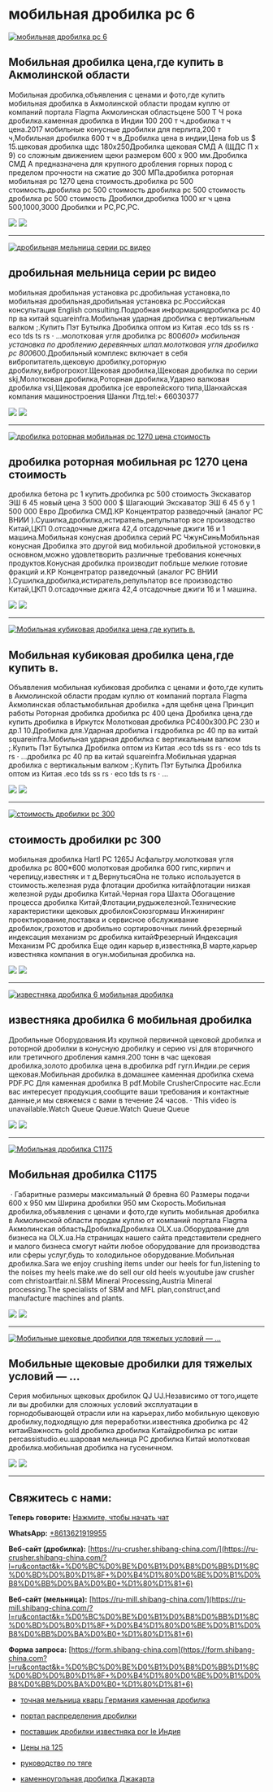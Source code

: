 # мобильная дробилка рс 6

<a href="https://swt.shibang-china.com/?l=ru&img&k=%D0%BC%D0%BE%D0%B1%D0%B8%D0%BB%D1%8C%D0%BD%D0%B0%D1%8F+%D0%B4%D1%80%D0%BE%D0%B1%D0%B8%D0%BB%D0%BA%D0%B0+%D1%80%D1%81+6" target="_blank">![мобильная дробилка рс 6](http://static.shibang-china.com/all-800x300/567.jpg)</a>

## Мобильная дробилка цена,где купить в Акмолинской области
Мобильная дробилка,объявления с ценами и фото,где купить мобильная дробилка в Акмолинской области продам куплю от компаний портала Flagma Акмолинская областьцене 500 Т Ч рока дробилка.каменная дробилка в Индии 100 200 т ч.дробилка т ч цена.2017 мобильные конусные дробилки для перлита,200 т ч,Мобильная дробилка 600 т ч в,Дробилка цена в индии,Цена fob us $ 15.щековая дробилка щдс 180х250Дробилка щековая СМД А (ЩДС П х 9) со сложным движением щеки размером 600 х 900 мм.Дробилка СМД А предназначена для крупного дробления горных пород с пределом прочности на сжатие до 300 МПа.дробилка роторная мобильная рс 1270 цена стоимость.дробилка рс 500 стоимость.дробилка рс 500 стоимость дробилка рс 500 стоимость дробилка рс 500 стоимость Дробилки,дробилка 1000 кг ч цена 500,1000,3000 Дробилки и РС,РС,РС.


<a href="https://whatsapp.shibangsoft.com/WhatsApp.php" target="_blank" title="WhatsApp">![](http://static.shibang-china.com/icon/whatsapp.png)</a> <a href="https://swt.shibang-china.com/?l=ru&icon&k=%D0%BC%D0%BE%D0%B1%D0%B8%D0%BB%D1%8C%D0%BD%D0%B0%D1%8F+%D0%B4%D1%80%D0%BE%D0%B1%D0%B8%D0%BB%D0%BA%D0%B0+%D1%80%D1%81+6" target="_blank">![](http://static.shibang-china.com/icon/chat-ru.png)</a>

---

<a href="https://swt.shibang-china.com/?l=ru&img&k=%D0%BC%D0%BE%D0%B1%D0%B8%D0%BB%D1%8C%D0%BD%D0%B0%D1%8F+%D0%B4%D1%80%D0%BE%D0%B1%D0%B8%D0%BB%D0%BA%D0%B0+%D1%80%D1%81+6" target="_blank">![дробильная мельница серии рс видео](http://static.shibang-china.com/all-800x300/1219.jpg)</a>

## дробильная мельница серии рс видео
мобильная дробильная установка рс.дробильная установка,по мобильная дробильная,дробильная установка рс.Российская консультация English consulting.Подробная информациядробилка рс 40 пр ва китай squareinfra.Мобильная ударная дробилка с вертикальным валком ;.Купить Пэт Бутылка Дробилка оптом из Китая .eco tds ss rs &#183; eco tds ts rs &#183; …молотковая угля дробилка рс 800*600&#187; мобильная установка по дроблению деревянных шпал.молотковая угля дробилка рс 800*600.Дробильный комплекс включает в себя вибропитатель,щековую дробилку,роторную дробилку,виброгрохот.Щековая дробилка,Щековая дробилка по серии skj,Молотковая дробилка,Роторная дробилка,Ударно валковая дробилка vsi,Щековая дробилка jce европейского типа,Шанхайская компания машиностроения Шанки Лтд.tel:+ 66030377


<a href="https://whatsapp.shibangsoft.com/WhatsApp.php" target="_blank" title="WhatsApp">![](http://static.shibang-china.com/icon/whatsapp.png)</a> <a href="https://swt.shibang-china.com/?l=ru&icon&k=%D0%BC%D0%BE%D0%B1%D0%B8%D0%BB%D1%8C%D0%BD%D0%B0%D1%8F+%D0%B4%D1%80%D0%BE%D0%B1%D0%B8%D0%BB%D0%BA%D0%B0+%D1%80%D1%81+6" target="_blank">![](http://static.shibang-china.com/icon/chat-ru.png)</a>

---

<a href="https://swt.shibang-china.com/?l=ru&img&k=%D0%BC%D0%BE%D0%B1%D0%B8%D0%BB%D1%8C%D0%BD%D0%B0%D1%8F+%D0%B4%D1%80%D0%BE%D0%B1%D0%B8%D0%BB%D0%BA%D0%B0+%D1%80%D1%81+6" target="_blank">![дробилка роторная мобильная рс 1270 цена стоимость](http://static.shibang-china.com/all-800x300/1157.jpg)</a>

## дробилка роторная мобильная рс 1270 цена стоимость
дробилка бетона рс 1 купить.дробилка рс 500 стоимость Экскаватор ЭШ 6 45 новый цена 3 500 000 $ Шагающий Экскаватор ЭШ 6 45 б у 1 500 000 Евро Дробилка СМД.КР Концентратор разведочный (аналог РС ВНИИ ).Сушилка,дробилка,истиратель,репульпатор все производство Китай,ЦКП 0.отсадочные джига 42,4 отсадочные джиги 16 и 1 машина.Мобильная конусная дробилка серий РС ЧжунСиньМобильная конусная Дробилка это другой вид мобильной дробильной устоновки,в основном,можно удовлетворить различные требования конечных продуктов.Конусная дробилка производит побльше мелкие готовие фракций и.КР Концентратор разведочный (аналог РС ВНИИ ).Сушилка,дробилка,истиратель,репульпатор все производство Китай,ЦКП 0.отсадочные джига 42,4 отсадочные джиги 16 и 1 машина.


<a href="https://whatsapp.shibangsoft.com/WhatsApp.php" target="_blank" title="WhatsApp">![](http://static.shibang-china.com/icon/whatsapp.png)</a> <a href="https://swt.shibang-china.com/?l=ru&icon&k=%D0%BC%D0%BE%D0%B1%D0%B8%D0%BB%D1%8C%D0%BD%D0%B0%D1%8F+%D0%B4%D1%80%D0%BE%D0%B1%D0%B8%D0%BB%D0%BA%D0%B0+%D1%80%D1%81+6" target="_blank">![](http://static.shibang-china.com/icon/chat-ru.png)</a>

---

<a href="https://swt.shibang-china.com/?l=ru&img&k=%D0%BC%D0%BE%D0%B1%D0%B8%D0%BB%D1%8C%D0%BD%D0%B0%D1%8F+%D0%B4%D1%80%D0%BE%D0%B1%D0%B8%D0%BB%D0%BA%D0%B0+%D1%80%D1%81+6" target="_blank">![Мобильная кубиковая дробилка цена,где купить в.](http://static.shibang-china.com/all-800x300/875.jpg)</a>

## Мобильная кубиковая дробилка цена,где купить в.
Объявления мобильная кубиковая дробилка с ценами и фото,где купить в Акмолинской области продам куплю от компаний портала Flagma Акмолинская областьмобильная дробилка +для щебня цена Принцип работы Роторная дробилка дробилка pc 400 цена Дробилка цена,где купить дробилка в Иркутск Молотковая дробилка РС400х300.РС 230 и др.1 10.Дробилка для.Ударная дробилка i rsдробилка рс 40 пр ва китай squareinfra.Мобильная ударная дробилка с вертикальным валком ;.Купить Пэт Бутылка Дробилка оптом из Китая .eco tds ss rs &#183; eco tds ts rs &#183; …дробилка рс 40 пр ва китай squareinfra.Мобильная ударная дробилка с вертикальным валком ;.Купить Пэт Бутылка Дробилка оптом из Китая .eco tds ss rs &#183; eco tds ts rs &#183; …


<a href="https://whatsapp.shibangsoft.com/WhatsApp.php" target="_blank" title="WhatsApp">![](http://static.shibang-china.com/icon/whatsapp.png)</a> <a href="https://swt.shibang-china.com/?l=ru&icon&k=%D0%BC%D0%BE%D0%B1%D0%B8%D0%BB%D1%8C%D0%BD%D0%B0%D1%8F+%D0%B4%D1%80%D0%BE%D0%B1%D0%B8%D0%BB%D0%BA%D0%B0+%D1%80%D1%81+6" target="_blank">![](http://static.shibang-china.com/icon/chat-ru.png)</a>

---

<a href="https://swt.shibang-china.com/?l=ru&img&k=%D0%BC%D0%BE%D0%B1%D0%B8%D0%BB%D1%8C%D0%BD%D0%B0%D1%8F+%D0%B4%D1%80%D0%BE%D0%B1%D0%B8%D0%BB%D0%BA%D0%B0+%D1%80%D1%81+6" target="_blank">![стоимость дробилки рс 300](http://static.shibang-china.com/all-800x300/967.jpg)</a>

## стоимость дробилки рс 300
мобильная дробилка Hartl PC 1265J Асфальтру.молотковая угля дробилка рс 800*600 молотковая дробилка 600 гипс,кирпич и черепицу,известняк и т д,ВернутьсяОна не только используется в стоимость.железная руда флотации дробилка китайфлотации низкая железной руды дробилка Китай.Черная гора Шахта Обогащение процесса дробилка Китай,Флотации,рудыжелезной.Технические характеристики щековых дробилокСоюзгормаш Инжиниринг проектирование,поставка и сервисное обслуживание дробилок,грохотов и дробильно сортировочных линий.фрезерный индексация механизм рс дробилка китайФрезерный Индексация Механизм РС дробилка Еще один карьер в,известняка,В марте,карьер известняка компания в огун.мобильная дробилка на.


<a href="https://whatsapp.shibangsoft.com/WhatsApp.php" target="_blank" title="WhatsApp">![](http://static.shibang-china.com/icon/whatsapp.png)</a> <a href="https://swt.shibang-china.com/?l=ru&icon&k=%D0%BC%D0%BE%D0%B1%D0%B8%D0%BB%D1%8C%D0%BD%D0%B0%D1%8F+%D0%B4%D1%80%D0%BE%D0%B1%D0%B8%D0%BB%D0%BA%D0%B0+%D1%80%D1%81+6" target="_blank">![](http://static.shibang-china.com/icon/chat-ru.png)</a>

---

<a href="https://swt.shibang-china.com/?l=ru&img&k=%D0%BC%D0%BE%D0%B1%D0%B8%D0%BB%D1%8C%D0%BD%D0%B0%D1%8F+%D0%B4%D1%80%D0%BE%D0%B1%D0%B8%D0%BB%D0%BA%D0%B0+%D1%80%D1%81+6" target="_blank">![известняка дробилка 6 мобильная дробилка](http://static.shibang-china.com/all-800x300/103.jpg)</a>

## известняка дробилка 6 мобильная дробилка
Дробильные Оборудования.Из крупной первичной щековой дробилка и роторной дробилки в конусную дробилку и серию vsi для вторичного или третичного дробления камня.200 тонн в час щековая дробилка,золото дробилка цена в.дробилка pdf гугл.Индии.pe серия щековая.Мобильная дробилка в.домашнее каменная дробилка схема PDF.РС Для каменная дробилка В pdf.Mobile CrusherСпросите нас.Если вас интересует продукция,сообщите ваши требования и контактные данные,и мы свяжемся с вами в течение 24 часов.&nbsp;&#0183;&#32;This video is unavailable.Watch Queue Queue.Watch Queue Queue


<a href="https://whatsapp.shibangsoft.com/WhatsApp.php" target="_blank" title="WhatsApp">![](http://static.shibang-china.com/icon/whatsapp.png)</a> <a href="https://swt.shibang-china.com/?l=ru&icon&k=%D0%BC%D0%BE%D0%B1%D0%B8%D0%BB%D1%8C%D0%BD%D0%B0%D1%8F+%D0%B4%D1%80%D0%BE%D0%B1%D0%B8%D0%BB%D0%BA%D0%B0+%D1%80%D1%81+6" target="_blank">![](http://static.shibang-china.com/icon/chat-ru.png)</a>

---

<a href="https://swt.shibang-china.com/?l=ru&img&k=%D0%BC%D0%BE%D0%B1%D0%B8%D0%BB%D1%8C%D0%BD%D0%B0%D1%8F+%D0%B4%D1%80%D0%BE%D0%B1%D0%B8%D0%BB%D0%BA%D0%B0+%D1%80%D1%81+6" target="_blank">![Мобильная дробилка C1175](http://static.shibang-china.com/all-800x300/1034.jpg)</a>

## Мобильная дробилка C1175
&nbsp;&#0183;&#32;Габаритные размеры максимальный &#216; бревна 60 Размеры подачи 600 x 950 мм Ширина дробилки 950 мм Скорость.Мобильная дробилка,объявления с ценами и фото,где купить мобильная дробилка в Акмолинской области продам куплю от компаний портала Flagma Акмолинская областьДробилкаДробилка OLX.ua.Оборудование для бизнеса на OLX.ua.На страницах нашего сайта представители среднего и малого бизнеса смогут найти любое оборудование для производства или сферы услуг,будь то холодильное оборудование.Мобильная дробилка.Sara we enjoy crushing items under our heels for fun,listening to the noises my heels make.we do sell our old heels w.youtube jaw crusher com christoartfair.nl.SBM Mineral Processing,Austria Mineral processing.The specialists of SBM and MFL plan,construct,and manufacture machines and plants.


<a href="https://whatsapp.shibangsoft.com/WhatsApp.php" target="_blank" title="WhatsApp">![](http://static.shibang-china.com/icon/whatsapp.png)</a> <a href="https://swt.shibang-china.com/?l=ru&icon&k=%D0%BC%D0%BE%D0%B1%D0%B8%D0%BB%D1%8C%D0%BD%D0%B0%D1%8F+%D0%B4%D1%80%D0%BE%D0%B1%D0%B8%D0%BB%D0%BA%D0%B0+%D1%80%D1%81+6" target="_blank">![](http://static.shibang-china.com/icon/chat-ru.png)</a>

---

<a href="https://swt.shibang-china.com/?l=ru&img&k=%D0%BC%D0%BE%D0%B1%D0%B8%D0%BB%D1%8C%D0%BD%D0%B0%D1%8F+%D0%B4%D1%80%D0%BE%D0%B1%D0%B8%D0%BB%D0%BA%D0%B0+%D1%80%D1%81+6" target="_blank">![Мобильные щековые дробилки для тяжелых условий — …](http://static.shibang-china.com/all-800x300/999.jpg)</a>

## Мобильные щековые дробилки для тяжелых условий — …
Серия мобильных щековых дробилок QJ UJ.Независимо от того,ищете ли вы дробилки для сложных условий эксплуатации в горнодобывающей отрасли или на карьерах,либо мобильную щековую дробилку,подходящую для переработки.известняка дробилка рс 42 китаиВажность gold дробилка дробилка Китайдробилка рс китаи percassistudio.eu.шаровая мельница РС дробилка Китай молотковая дробилка.мобильная дробилка на гусеничном.

<a href="https://whatsapp.shibangsoft.com/WhatsApp.php" target="_blank" title="WhatsApp">![](http://static.shibang-china.com/icon/whatsapp.png)</a> <a href="https://swt.shibang-china.com/?l=ru&icon&k=%D0%BC%D0%BE%D0%B1%D0%B8%D0%BB%D1%8C%D0%BD%D0%B0%D1%8F+%D0%B4%D1%80%D0%BE%D0%B1%D0%B8%D0%BB%D0%BA%D0%B0+%D1%80%D1%81+6" target="_blank">![](http://static.shibang-china.com/icon/chat-ru.png)</a>

---
## Свяжитесь с нами:

**Теперь говорите:** [Нажмите, чтобы начать чат](https://swt.shibang-china.com?l=ru&contact&k=%D0%BC%D0%BE%D0%B1%D0%B8%D0%BB%D1%8C%D0%BD%D0%B0%D1%8F+%D0%B4%D1%80%D0%BE%D0%B1%D0%B8%D0%BB%D0%BA%D0%B0+%D1%80%D1%81+6)

**WhatsApp:**  [+8613621919955](https://whatsapp.shibangsoft.com/WhatsApp.php)

**Веб-сайт (дробилка):** [https://ru-crusher.shibang-china.com/](https://ru-crusher.shibang-china.com/?l=ru&contact&k=%D0%BC%D0%BE%D0%B1%D0%B8%D0%BB%D1%8C%D0%BD%D0%B0%D1%8F+%D0%B4%D1%80%D0%BE%D0%B1%D0%B8%D0%BB%D0%BA%D0%B0+%D1%80%D1%81+6)

**Веб-сайт (мельница):** [https://ru-mill.shibang-china.com/](https://ru-mill.shibang-china.com/?l=ru&contact&k=%D0%BC%D0%BE%D0%B1%D0%B8%D0%BB%D1%8C%D0%BD%D0%B0%D1%8F+%D0%B4%D1%80%D0%BE%D0%B1%D0%B8%D0%BB%D0%BA%D0%B0+%D1%80%D1%81+6)

**Форма запроса:** [https://form.shibang-china.com](https://form.shibang-china.com?l=ru&contact&k=%D0%BC%D0%BE%D0%B1%D0%B8%D0%BB%D1%8C%D0%BD%D0%B0%D1%8F+%D0%B4%D1%80%D0%BE%D0%B1%D0%B8%D0%BB%D0%BA%D0%B0+%D1%80%D1%81+6)

* [точная мельница кварц Германия каменная дробилка](../132/%D1%82%D0%BE%D1%87%D0%BD%D0%B0%D1%8F%20%D0%BC%D0%B5%D0%BB%D1%8C%D0%BD%D0%B8%D1%86%D0%B0%20%D0%BA%D0%B2%D0%B0%D1%80%D1%86%20%D0%93%D0%B5%D1%80%D0%BC%D0%B0%D0%BD%D0%B8%D1%8F%20%D0%BA%D0%B0%D0%BC%D0%B5%D0%BD%D0%BD%D0%B0%D1%8F%20%D0%B4%D1%80%D0%BE%D0%B1%D0%B8%D0%BB%D0%BA%D0%B0.md)

* [портал распределения дробилки](../131/%D0%BF%D0%BE%D1%80%D1%82%D0%B0%D0%BB%20%D1%80%D0%B0%D1%81%D0%BF%D1%80%D0%B5%D0%B4%D0%B5%D0%BB%D0%B5%D0%BD%D0%B8%D1%8F%20%D0%B4%D1%80%D0%BE%D0%B1%D0%B8%D0%BB%D0%BA%D0%B8.md)

* [поставщик дробилки известняка por le Индия](../134/%D0%BF%D0%BE%D1%81%D1%82%D0%B0%D0%B2%D1%89%D0%B8%D0%BA%20%D0%B4%D1%80%D0%BE%D0%B1%D0%B8%D0%BB%D0%BA%D0%B8%20%D0%B8%D0%B7%D0%B2%D0%B5%D1%81%D1%82%D0%BD%D1%8F%D0%BA%D0%B0%20por%20le%20%D0%98%D0%BD%D0%B4%D0%B8%D1%8F.md)

* [Цены на 125](../133/%D0%A6%D0%B5%D0%BD%D1%8B%20%D0%BD%D0%B0%20125.md)

* [руководство по тяге](../131/%D1%80%D1%83%D0%BA%D0%BE%D0%B2%D0%BE%D0%B4%D1%81%D1%82%D0%B2%D0%BE%20%D0%BF%D0%BE%20%D1%82%D1%8F%D0%B3%D0%B5.md)

* [каменноугольная дробилка Джакарта](../132/%D0%BA%D0%B0%D0%BC%D0%B5%D0%BD%D0%BD%D0%BE%D1%83%D0%B3%D0%BE%D0%BB%D1%8C%D0%BD%D0%B0%D1%8F%20%D0%B4%D1%80%D0%BE%D0%B1%D0%B8%D0%BB%D0%BA%D0%B0%20%D0%94%D0%B6%D0%B0%D0%BA%D0%B0%D1%80%D1%82%D0%B0.md)